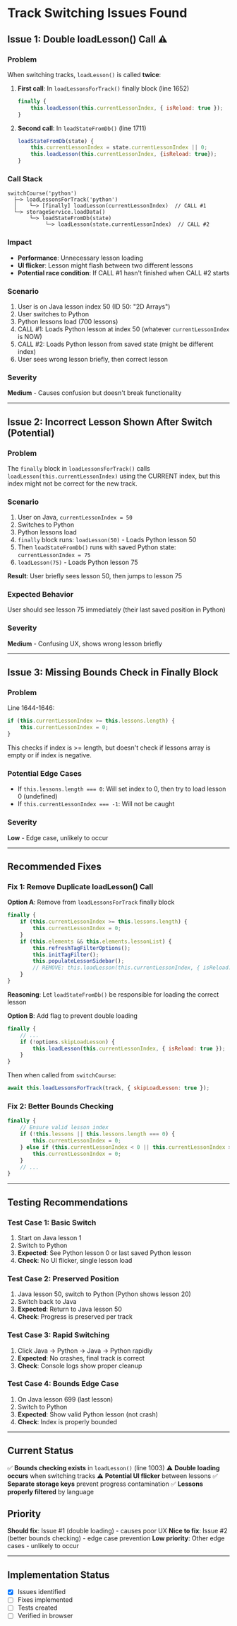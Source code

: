 # Track Switching Issues Found

## Issue 1: Double loadLesson() Call ⚠️

### Problem
When switching tracks, `loadLesson()` is called **twice**:

1. **First call**: In `loadLessonsForTrack()` finally block (line 1652)
   ```javascript
   finally {
       this.loadLesson(this.currentLessonIndex, { isReload: true });
   }
   ```

2. **Second call**: In `loadStateFromDb()` (line 1711)
   ```javascript
   loadStateFromDb(state) {
       this.currentLessonIndex = state.currentLessonIndex || 0;
       this.loadLesson(this.currentLessonIndex, {isReload: true});
   }
   ```

### Call Stack
```
switchCourse('python')
  ├─> loadLessonsForTrack('python')
  │    └─> [finally] loadLesson(currentLessonIndex)  // CALL #1
  └─> storageService.loadData()
       └─> loadStateFromDb(state)
            └─> loadLesson(state.currentLessonIndex)  // CALL #2
```

### Impact
- **Performance**: Unnecessary lesson loading
- **UI flicker**: Lesson might flash between two different lessons
- **Potential race condition**: If CALL #1 hasn't finished when CALL #2 starts

### Scenario
1. User is on Java lesson index 50 (ID 50: "2D Arrays")
2. User switches to Python
3. Python lessons load (700 lessons)
4. CALL #1: Loads Python lesson at index 50 (whatever `currentLessonIndex` is NOW)
5. CALL #2: Loads Python lesson from saved state (might be different index)
6. User sees wrong lesson briefly, then correct lesson

### Severity
**Medium** - Causes confusion but doesn't break functionality

---

## Issue 2: Incorrect Lesson Shown After Switch (Potential)

### Problem
The `finally` block in `loadLessonsForTrack()` calls `loadLesson(this.currentLessonIndex)` using the CURRENT index, but this index might not be correct for the new track.

### Scenario
1. User on Java, `currentLessonIndex = 50`
2. Switches to Python
3. Python lessons load
4. `finally` block runs: `loadLesson(50)` - Loads Python lesson 50
5. Then `loadStateFromDb()` runs with saved Python state: `currentLessonIndex = 75`
6. `loadLesson(75)` - Loads Python lesson 75

**Result**: User briefly sees lesson 50, then jumps to lesson 75

### Expected Behavior
User should see lesson 75 immediately (their last saved position in Python)

### Severity
**Medium** - Confusing UX, shows wrong lesson briefly

---

## Issue 3: Missing Bounds Check in Finally Block

### Problem
Line 1644-1646:
```javascript
if (this.currentLessonIndex >= this.lessons.length) {
    this.currentLessonIndex = 0;
}
```

This checks if index is >= length, but doesn't check if lessons array is empty or if index is negative.

### Potential Edge Cases
- If `this.lessons.length === 0`: Will set index to 0, then try to load lesson 0 (undefined)
- If `this.currentLessonIndex === -1`: Will not be caught

### Severity
**Low** - Edge case, unlikely to occur

---

## Recommended Fixes

### Fix 1: Remove Duplicate loadLesson() Call

**Option A**: Remove from `loadLessonsForTrack` finally block
```javascript
finally {
    if (this.currentLessonIndex >= this.lessons.length) {
        this.currentLessonIndex = 0;
    }
    if (this.elements && this.elements.lessonList) {
        this.refreshTagFilterOptions();
        this.initTagFilter();
        this.populateLessonSidebar();
        // REMOVE: this.loadLesson(this.currentLessonIndex, { isReload: true });
    }
}
```

**Reasoning**: Let `loadStateFromDb()` be responsible for loading the correct lesson

**Option B**: Add flag to prevent double loading
```javascript
finally {
    // ...
    if (!options.skipLoadLesson) {
        this.loadLesson(this.currentLessonIndex, { isReload: true });
    }
}
```

Then when called from `switchCourse`:
```javascript
await this.loadLessonsForTrack(track, { skipLoadLesson: true });
```

### Fix 2: Better Bounds Checking

```javascript
finally {
    // Ensure valid lesson index
    if (!this.lessons || this.lessons.length === 0) {
        this.currentLessonIndex = 0;
    } else if (this.currentLessonIndex < 0 || this.currentLessonIndex >= this.lessons.length) {
        this.currentLessonIndex = 0;
    }
    // ...
}
```

---

## Testing Recommendations

### Test Case 1: Basic Switch
1. Start on Java lesson 1
2. Switch to Python
3. **Expected**: See Python lesson 0 or last saved Python lesson
4. **Check**: No UI flicker, single lesson load

### Test Case 2: Preserved Position
1. Java lesson 50, switch to Python (Python shows lesson 20)
2. Switch back to Java
3. **Expected**: Return to Java lesson 50
4. **Check**: Progress is preserved per track

### Test Case 3: Rapid Switching
1. Click Java -> Python -> Java -> Python rapidly
2. **Expected**: No crashes, final track is correct
3. **Check**: Console logs show proper cleanup

### Test Case 4: Bounds Edge Case
1. On Java lesson 699 (last lesson)
2. Switch to Python
3. **Expected**: Show valid Python lesson (not crash)
4. **Check**: Index is properly bounded

---

## Current Status

✅ **Bounds checking exists** in `loadLesson()` (line 1003)
⚠️ **Double loading occurs** when switching tracks
⚠️ **Potential UI flicker** between lessons
✅ **Separate storage keys** prevent progress contamination
✅ **Lessons properly filtered** by language

## Priority

**Should fix**: Issue #1 (double loading) - causes poor UX
**Nice to fix**: Issue #2 (better bounds checking) - edge case prevention
**Low priority**: Other edge cases - unlikely to occur

---

## Implementation Status

- [x] Issues identified
- [ ] Fixes implemented
- [ ] Tests created
- [ ] Verified in browser
